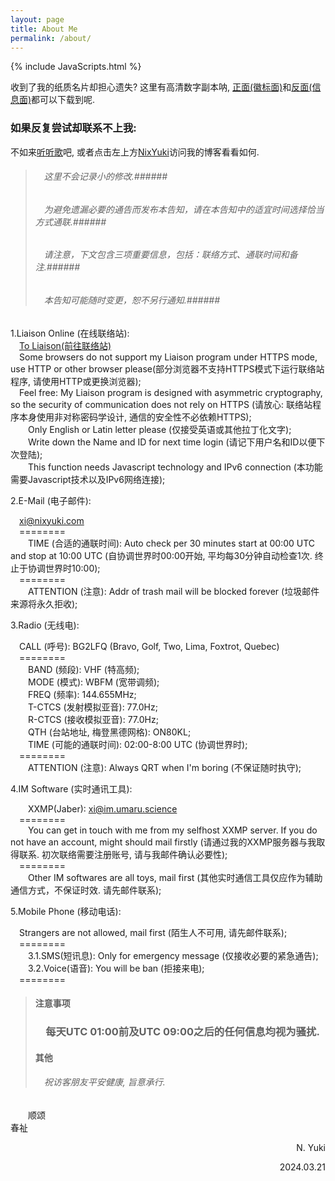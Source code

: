 ```yaml
---
layout: page
title: About Me
permalink: /about/
---
```


{% include JavaScripts.html %}

收到了我的纸质名片却担心遗失? 这里有高清数字副本呐, [正面(徽标面)](/include/BCard/UmaruAyaCardF.png "名片正面(徽标面)")和[反面(信息面)](/include/BCard/UmaruAyaCardB.png "名片反面(信息面)")都可以下载到呢.  

<h3>如果反复尝试却联系不上我:</h3>  

不如来[听听歌](https://music.163.com/#/playlist?id=7077611946 "听听歌按钮")吧, 或者点击左上方[NixYuki](/ "主页")访问我的博客看看如何.  

> ###### &emsp;这里不会记录小的修改.######  
> ###### &emsp;为避免遗漏必要的通告而发布本告知，请在本告知中的适宜时间选择恰当方式通联.######  
> ###### &emsp;请注意，下文包含三项重要信息，包括：联络方式、通联时间和备注.######  
> ###### &emsp;本告知可能随时变更，恕不另行通知.######  

1.Liaison Online (在线联络站):  
&emsp;[To Liaison(前往联络站)](/yukiLiaison.html "Go to liaison")  
&emsp;Some browsers do not support my Liaison program under HTTPS mode, use HTTP or other browser please(部分浏览器不支持HTTPS模式下运行联络站程序, 请使用HTTP或更换浏览器);  
&emsp;Feel free: My Liaison program is designed with asymmetric cryptography, so the security of communication does not rely on HTTPS (请放心: 联络站程序本身使用非对称密码学设计, 通信的安全性不必依赖HTTPS);  
&emsp;&emsp;Only English or Latin letter please (仅接受英语或其他拉丁化文字);  
&emsp;&emsp;Write down the Name and ID for next time login (请记下用户名和ID以便下次登陆);  
&emsp;&emsp;This function needs Javascript technology and IPv6 connection (本功能需要Javascript技术以及IPv6网络连接);  

2.E-Mail (电子邮件):  

&emsp;[xi@nixyuki.com](mailto:\\xi@nixyuki.com "Send E-Mail to me.")  
&emsp;========  
&emsp;&emsp;TIME (合适的通联时间): Auto check per 30 minutes start at 00:00 UTC and stop at 10:00 UTC (自协调世界时00:00开始, 平均每30分钟自动检查1次. 终止于协调世界时10:00);  
&emsp;========  
&emsp;&emsp;ATTENTION (注意): Addr of trash mail will be blocked forever (垃圾邮件来源将永久拒收);  

3.Radio (无线电):  

&emsp;CALL (呼号): BG2LFQ (Bravo, Golf, Two, Lima, Foxtrot, Quebec)  
&emsp;========  
&emsp;&emsp;BAND (频段): VHF (特高频);  
&emsp;&emsp;MODE (模式): WBFM (宽带调频);  
&emsp;&emsp;FREQ (频率): 144.655MHz;  
&emsp;&emsp;T-CTCS (发射模拟亚音): 77.0Hz;  
&emsp;&emsp;R-CTCS (接收模拟亚音): 77.0Hz;  
&emsp;&emsp;QTH (台站地址, 梅登黑德网格): ON80KL;  
&emsp;&emsp;TIME (可能的通联时间): 02:00-8:00 UTC (协调世界时);  
&emsp;========  
&emsp;&emsp;ATTENTION (注意): Always QRT when I'm boring (不保证随时执守);  

4.IM Software (实时通讯工具):  

&emsp;&emsp;XXMP(Jaber): xi@im.umaru.science  
&emsp;========  
&emsp;&emsp;You can get in touch with me from my selfhost XXMP server. If you do not have an account, might should mail firstly (请通过我的XXMP服务器与我取得联系. 初次联络需要注册账号, 请与我邮件确认必要性);  
&emsp;========  
&emsp;&emsp;Other IM softwares are all toys, mail first (其他实时通信工具仅应作为辅助通信方式，不保证时效. 请先邮件联系);  

5.Mobile Phone (移动电话):  

&emsp;Strangers are not allowed, mail first (陌生人不可用, 请先邮件联系);  
&emsp;========  
&emsp;&emsp;3.1.SMS(短讯息): Only for emergency message (仅接收必要的紧急通告);  
&emsp;&emsp;3.2.Voice(语音): You will be ban (拒接来电);  
&emsp;========  

> #### 注意事项 ####  
> ### &emsp;每天UTC 01:00前及UTC 09:00之后的任何信息均视为骚扰. ###  
> #### 其他 ####  
> ###### &emsp;祝访客朋友平安健康, 旨意承行. ######  

&emsp;&emsp;顺颂  
春祉  

<p align="right">N. Yuki</p>
<p align="right">2024.03.21</p>